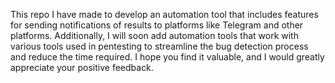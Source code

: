 This repo I have made to develop an automation tool that includes features for sending notifications of results to platforms like Telegram and other platforms. Additionally, I will soon add automation tools that work with various tools used in pentesting to streamline the bug detection process and reduce the time required. I hope you find it valuable, and I would greatly appreciate your positive feedback.

